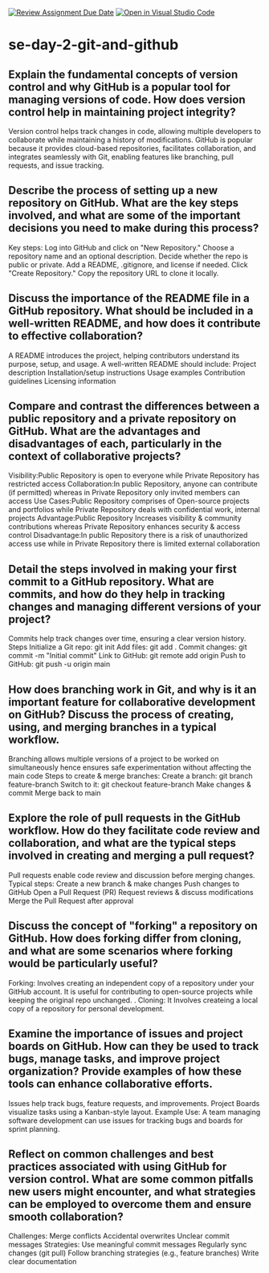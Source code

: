 [![Review Assignment Due Date](https://classroom.github.com/assets/deadline-readme-button-22041afd0340ce965d47ae6ef1cefeee28c7c493a6346c4f15d667ab976d596c.svg)](https://classroom.github.com/a/8wgCKhpZ)
[![Open in Visual Studio Code](https://classroom.github.com/assets/open-in-vscode-2e0aaae1b6195c2367325f4f02e2d04e9abb55f0b24a779b69b11b9e10269abc.svg)](https://classroom.github.com/online_ide?assignment_repo_id=18479456&assignment_repo_type=AssignmentRepo)
# se-day-2-git-and-github
## Explain the fundamental concepts of version control and why GitHub is a popular tool for managing versions of code. How does version control help in maintaining project integrity?
Version control helps track changes in code, allowing multiple developers to collaborate while maintaining a history of modifications. GitHub is popular because it provides cloud-based repositories, facilitates collaboration, and integrates seamlessly with Git, enabling features like branching, pull requests, and issue tracking.
## Describe the process of setting up a new repository on GitHub. What are the key steps involved, and what are some of the important decisions you need to make during this process?
Key steps:
Log into GitHub and click on "New Repository."
Choose a repository name and an optional description.
Decide whether the repo is public or private.
Add a README, .gitignore, and license if needed.
Click "Create Repository."
Copy the repository URL to clone it locally.
## Discuss the importance of the README file in a GitHub repository. What should be included in a well-written README, and how does it contribute to effective collaboration?
A README introduces the project, helping contributors understand its purpose, setup, and usage. A well-written README should include:
Project description
Installation/setup instructions
Usage examples
Contribution guidelines
Licensing information
## Compare and contrast the differences between a public repository and a private repository on GitHub. What are the advantages and disadvantages of each, particularly in the context of collaborative projects?
Visibility:Public Repository is open to everyone while Private Repository has restricted access
Collaboration:In public Repository, anyone can contribute (if permitted) whereas in Private Repository	only invited members can access
Use Cases:Public Repository comprises of  Open-source projects and portfolios while Private Repository deals with confidential work, internal projects
Advantage:Public Repository Increases visibility & community contributions whereas Private Repository	enhances security & access control
Disadvantage:In public Repository there is a risk of unauthorized access use while in Private Repository there is limited external collaboration
## Detail the steps involved in making your first commit to a GitHub repository. What are commits, and how do they help in tracking changes and managing different versions of your project?
Commits help track changes over time, ensuring a clear version history.
Steps
Initialize a Git repo: git init
Add files: git add .
Commit changes: git commit -m "Initial commit"
Link to GitHub: git remote add origin <repo-url>
Push to GitHub: git push -u origin main

## How does branching work in Git, and why is it an important feature for collaborative development on GitHub? Discuss the process of creating, using, and merging branches in a typical workflow.
Branching allows multiple versions of a project to be worked on simultaneously hence ensures safe experimentation without affecting the main code 
Steps to create & merge branches:
Create a branch: git branch feature-branch
Switch to it: git checkout feature-branch
Make changes & commit
Merge back to main

## Explore the role of pull requests in the GitHub workflow. How do they facilitate code review and collaboration, and what are the typical steps involved in creating and merging a pull request?
Pull requests enable code review and discussion before merging changes.
Typical steps:
Create a new branch & make changes
Push changes to GitHub
Open a Pull Request (PR)
Request reviews & discuss modifications
Merge the Pull Request after approval
## Discuss the concept of "forking" a repository on GitHub. How does forking differ from cloning, and what are some scenarios where forking would be particularly useful?
Forking: Involves creating an independent copy of a repository under your GitHub account. It is useful for contributing to open-source projects while keeping the original repo unchanged. .
Cloning: It Involves createing a local copy of a repository for personal development.
## Examine the importance of issues and project boards on GitHub. How can they be used to track bugs, manage tasks, and improve project organization? Provide examples of how these tools can enhance collaborative efforts.
Issues help track bugs, feature requests, and improvements.
Project Boards visualize tasks using a Kanban-style layout.
Example Use: A team managing software development can use issues for tracking bugs and boards for sprint planning.
## Reflect on common challenges and best practices associated with using GitHub for version control. What are some common pitfalls new users might encounter, and what strategies can be employed to overcome them and ensure smooth collaboration?
Challenges:
Merge conflicts
Accidental overwrites
Unclear commit messages
Strategies:
Use meaningful commit messages
Regularly sync changes (git pull)
Follow branching strategies (e.g., feature branches)
Write clear documentation

